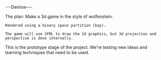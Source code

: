 ---Demise---

The plan:
	Make a 3d game in the style of wolfenstein.

	Rendered using a binary space partition (bsp).

	The game will use SFML to draw the 2d graphics, but 3d projection and perspective is done internally.


This is the prototype stage of the project.
We're testing new ideas and learning techniques that need to be used.
